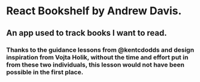 # React Bookshelf by Andrew Davis.

## An app used to track books I want to read.

### Thanks to the guidance lessons from @kentcdodds and design inspiration from Vojta Holik, without the time and effort put in from these two individuals, this lesson would not have been possible in the first place.
